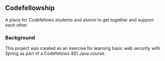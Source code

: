## Codefellowship 

A place for Codefellows students and alumni to get together and support each other. 

### Background

This project was created as an exercise for learning basic web security with Spring as part of a Codefellows 401 Java
 course. 